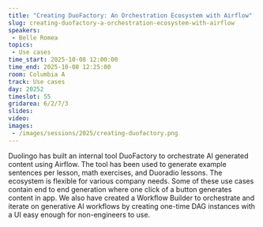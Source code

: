 ```yaml
---
title: "Creating DuoFactory: An Orchestration Ecosystem with Airflow"
slug: creating-duofactory-a-orchestration-ecosystem-with-airflow
speakers:
 - Belle Romea
topics:
 - Use cases
time_start: 2025-10-08 12:00:00
time_end: 2025-10-08 12:25:00
room: Columbia A
track: Use cases
day: 20252
timeslot: 55
gridarea: 6/2/7/3
slides:
video:
images:
 - /images/sessions/2025/creating-duofactory.png
---
```


Duolingo has built an internal tool DuoFactory to orchestrate AI generated content using Airflow. The tool has been used to generate example sentences per lesson, math exercises, and Duoradio lessons. The ecosystem is flexible for various company needs. Some of these use cases contain end to end generation where one click of a button generates content in app. We also have created a Workflow Builder to orchestrate and iterate on generative AI workflows by creating one-time DAG instances with a UI easy enough for non-engineers to use. 